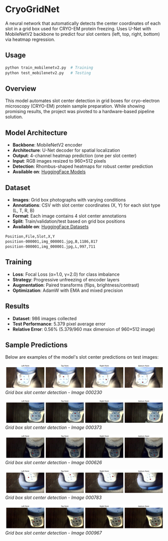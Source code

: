 # CryoGridNet

A neural network that automatically detects the center coordinates of each slot in a grid box used for CRYO-EM protein freezing. Uses U-Net with MobileNetV2 backbone to predict four slot centers (left, top, right, bottom) via heatmap regression.

## Usage

```bash
python train_mobilenetv2.py  # Training
python test_mobilenetv2.py   # Testing
```

## Overview

This model automates slot center detection in grid boxes for cryo-electron microscopy (CRYO-EM) protein sample preparation. While showing promising results, the project was pivoted to a hardware-based pipeline solution.

## Model Architecture

- **Backbone**: MobileNetV2 encoder
- **Architecture**: U-Net decoder for spatial localization
- **Output**: 4-channel heatmap prediction (one per slot center)
- **Input**: RGB images resized to 960×512 pixels
- **Detection**: Rhombus-shaped heatmaps for robust center prediction
- **Available on**: [HuggingFace Models](https://huggingface.co/galactixx/gridbox-net)

## Dataset

- **Images**: Grid box photographs with varying conditions
- **Annotations**: CSV with slot center coordinates (X, Y) for each slot type (L, T, R, B)
- **Format**: Each image contains 4 slot center annotations
- **Split**: Train/validation/test based on grid box positions
- **Available on**: [HuggingFace Datasets](https://huggingface.co/datasets/galactixx/cryogrid-boxes)

```
Position,File,Slot,X,Y
position-000001,img_000001.jpg,B,1186,817
position-000001,img_000001.jpg,L,997,711
```

## Training

- **Loss**: Focal Loss (α=1.0, γ=2.0) for class imbalance
- **Strategy**: Progressive unfreezing of encoder layers
- **Augmentation**: Paired transforms (flips, brightness/contrast)
- **Optimization**: AdamW with EMA and mixed precision

## Results

- **Dataset**: 986 images collected
- **Test Performance**: 5.379 pixel average error
- **Relative Error**: 0.56% (5.379/960 max dimension of 960×512 image)

## Sample Predictions

Below are examples of the model's slot center predictions on test images:

![Prediction Example 1](examples/preds_img_000230.jpg)
*Grid box slot center detection - Image 000230*

![Prediction Example 2](examples/preds_img_000373.jpg)
*Grid box slot center detection - Image 000373*

![Prediction Example 3](examples/preds_img_000626.jpg)
*Grid box slot center detection - Image 000626*

![Prediction Example 4](examples/preds_img_000783.jpg)
*Grid box slot center detection - Image 000783*

![Prediction Example 5](examples/preds_img_000967.jpg)
*Grid box slot center detection - Image 000967*
